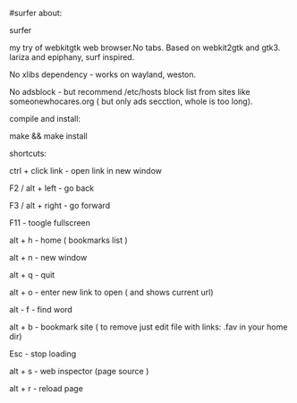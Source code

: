 #surfer
about:

surfer

my try of webkitgtk web browser.No tabs.  Based on webkit2gtk and gtk3.
lariza and epiphany, surf inspired.

No xlibs dependency - works on wayland, weston.

No adsblock - but recommend /etc/hosts block  list from  sites like someonewhocares.org ( but only ads secction, whole is too long).


compile  and install: 

make && make install

shortcuts:


ctrl + click link - open link in new window

F2 / alt + left - go back

F3 / alt + right - go forward

F11 - toogle fullscreen

alt + h  -  home ( bookmarks list )
 
alt + n - new window

alt + q - quit

alt + o - enter new link to open ( and shows current url)

alt - f - find word

alt + b - bookmark site ( to remove just edit file with links:  .fav 
in your home dir)   

Esc - stop loading

alt + s - web inspector (page  source )

alt + r - reload page
